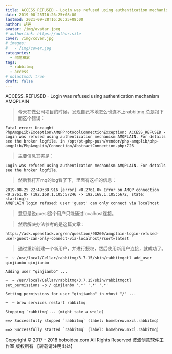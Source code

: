 ```yaml
---
title: ACCESS_REFUSED - Login was refused using authentication mechanism AMQPLAIN
date: 2019-08-25T16:26:25+08:00
lastmod: 2021-09-28T16:26:25+08:00
author: 胡巴
avatar: /img/avatar.jpeg
# authorlink: https://author.site
cover: /img/cover.jpg
# images:
#   - /img/cover.jpg
categories:
  - 问题积累
tags:
  - rabbitmq
  - access
# nolastmod: true
draft: false
---
```


ACCESS_REFUSED - Login was refused using authentication mechanism AMQPLAIN

<!--more-->

> 今天在做公司项目的时候，发现自己本地怎么也连不上rabbitmq,总是报下面这个错误：

    Fatal error: Uncaught PhpAmqpLib\Exception\AMQPProtocolConnectionException: ACCESS_REFUSED - Login was refused using authentication mechanism AMQPLAIN. For details see the broker logfile. in /opt/pt-php-push/vendor/php-amqplib/php-amqplib/PhpAmqpLib/Connection/AbstractConnection.php:726

> 主要信息其实是：

    Login was refused using authentication mechanism AMQPLAIN. For details see the broker logfile.

> 然后我打开mq的log看了下，里面有这样的信息：

    2019-08-25 22:49:38.916 [error] <0.2761.0> Error on AMQP connection <0.2761.0> (192.168.1.105:57246 -> 192.168.1.105:5672, state: starting):
    AMQPLAIN login refused: user 'guest' can only connect via localhost

> 意思是说guest这个用户只能通过localhost连接。

> 然后解决办法参考的是这篇文章：

    https://ask.openstack.org/en/question/90260/amqplain-login-refused-user-guest-can-only-connect-via-localhost/?sort=latest

> 通过重新创建一个新用户，并进行授权，然后使用新用户连接，就成功了。

    ➜  ~ /usr/local/Cellar/rabbitmq/3.7.15/sbin/rabbitmqctl add_user qinjianbo qinjianbo

    Adding user "qinjianbo" ...

    ➜  ~ /usr/local/Cellar/rabbitmq/3.7.15/sbin/rabbitmqctl set_permissions -p / qinjianbo '.*' '.*' '.*'

    Setting permissions for user "qinjianbo" in vhost "/" ...

    ➜  ~ brew services restart rabbitmq

    Stopping `rabbitmq`... (might take a while)

    ==> Successfully stopped `rabbitmq` (label: homebrew.mxcl.rabbitmq)

    ==> Successfully started `rabbitmq` (label: homebrew.mxcl.rabbitmq)

<!--declare-declare-->

Copyright &copy; 2017 - 2018 boboidea.com All Rights Reserved 波波创意软件工作室 版权所有 【转载请注明出处】
